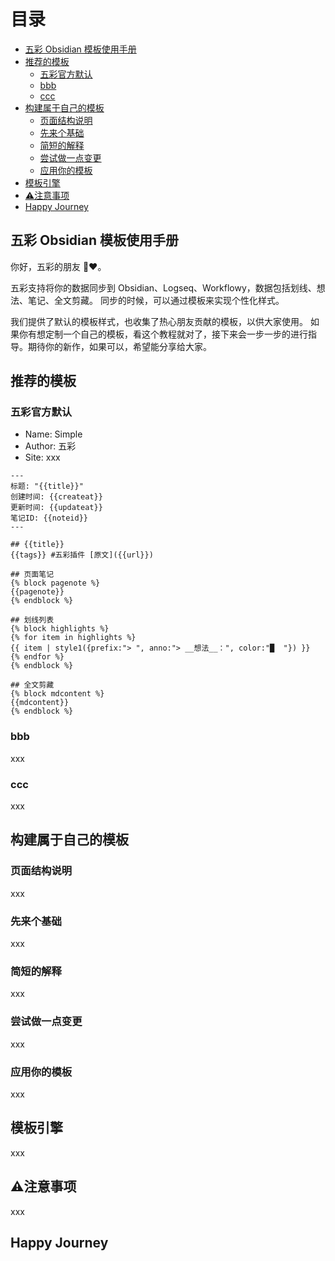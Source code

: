 # 目录
<!-- vscode-markdown-toc -->
* [五彩 Obsidian 模板使用手册](#Obsidian)
* [推荐的模板](#)
	* [五彩官方默认](#-1)
	* [bbb](#bbb)
	* [ccc](#ccc)
* [构建属于自己的模板](#-1)
	* [页面结构说明](#-1)
	* [先来个基础](#-1)
	* [简短的解释](#-1)
	* [尝试做一点变更](#-1)
	* [应用你的模板](#-1)
* [模板引擎](#-1)
* [⚠️注意事项](#-1)
* [Happy Journey](#HappyJourney)

<!-- vscode-markdown-toc-config
	numbering=false
	autoSave=true
	/vscode-markdown-toc-config -->
<!-- /vscode-markdown-toc -->

## <a name='Obsidian'></a>五彩 Obsidian 模板使用手册
你好，五彩的朋友 🤝❤️。

五彩支持将你的数据同步到 Obsidian、Logseq、Workflowy，数据包括划线、想法、笔记、全文剪藏。
同步的时候，可以通过模板来实现个性化样式。

我们提供了默认的模板样式，也收集了热心朋友贡献的模板，以供大家使用。
如果你有想定制一个自己的模板，看这个教程就对了，接下来会一步一步的进行指导。期待你的新作，如果可以，希望能分享给大家。

## <a name=''></a>推荐的模板

### <a name='-1'></a>五彩官方默认 
- Name: Simple
- Author: 五彩
- Site: xxx

```jinja2
---
标题: "{{title}}"
创建时间: {{createat}}
更新时间: {{updateat}}
笔记ID: {{noteid}}
---

## {{title}} 
{{tags}} #五彩插件 [原文]({{url}})

## 页面笔记
{% block pagenote %}
{{pagenote}}
{% endblock %}

## 划线列表
{% block highlights %}
{% for item in highlights %}
{{ item | style1({prefix:"> ", anno:"> __想法__：", color:"█  "}) }}
{% endfor %}
{% endblock %}

## 全文剪藏
{% block mdcontent %}
{{mdcontent}}
{% endblock %}
```


### <a name='bbb'></a>bbb
xxx

### <a name='ccc'></a>ccc
xxx

## <a name='-1'></a>构建属于自己的模板

### <a name='-1'></a>页面结构说明
xxx

### <a name='-1'></a>先来个基础
xxx

### <a name='-1'></a>简短的解释
xxx

### <a name='-1'></a>尝试做一点变更
xxx

### <a name='-1'></a>应用你的模板
xxx

## <a name='-1'></a>模板引擎
xxx

## <a name='-1'></a>⚠️注意事项
xxx

## <a name='HappyJourney'></a>Happy Journey